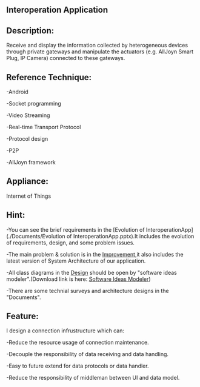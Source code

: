 Interoperation Application
----
Description:
----
Receive and display the information collected by heterogeneous devices through private gateways and manipulate the actuators (e.g. AllJoyn Smart Plug, IP Camera) connected to these gateways.

Reference Technique:  
----
-Android

-Socket programming

-Video Streaming

-Real-time Transport Protocol

-Protocol design

-P2P

-AllJoyn framework


Appliance:
----
Internet of Things


Hint:
-----
-You can see the brief requirements in the [Evolution of InteroperationApp](./Documents/Evolution of InteroperationApp.pptx).It includes the evolution of requirements, design, and some problem issues. 

-The main problem & solution is in the [Improvement](./Documents/Improvement.pptx),it also includes the latest version of System Architecture of our application.

-All class diagrams in the [Design](./Design/) should be open by "software ideas modeler".(Download link is here: [Software Ideas Modeler](https://www.softwareideas.net/))

-There are some technial surveys and architecture designs in the "Documents".

Feature:
-----
I design a connection infrustructure which can:

-Reduce the resource usage of connection maintenance.

-Decouple the responsibility of data receiving and data handling.

-Easy to future extend for data protocols or data handler.

-Reduce the responsibility of middleman between UI and data model.

	
